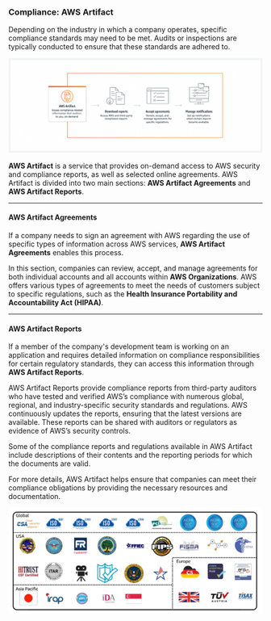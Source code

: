 ### **Compliance: AWS Artifact**

Depending on the industry in which a company operates, specific compliance standards may need to be met. Audits or inspections are typically conducted to ensure that these standards are adhered to.

![alt text](image-11.png)

**AWS Artifact** is a service that provides on-demand access to AWS security and compliance reports, as well as selected online agreements. AWS Artifact is divided into two main sections: **AWS Artifact Agreements** and **AWS Artifact Reports**.

---

#### **AWS Artifact Agreements**

If a company needs to sign an agreement with AWS regarding the use of specific types of information across AWS services, **AWS Artifact Agreements** enables this process. 

In this section, companies can review, accept, and manage agreements for both individual accounts and all accounts within **AWS Organizations**. AWS offers various types of agreements to meet the needs of customers subject to specific regulations, such as the **Health Insurance Portability and Accountability Act (HIPAA)**.

---

#### **AWS Artifact Reports**

If a member of the company's development team is working on an application and requires detailed information on compliance responsibilities for certain regulatory standards, they can access this information through **AWS Artifact Reports**.

AWS Artifact Reports provide compliance reports from third-party auditors who have tested and verified AWS’s compliance with numerous global, regional, and industry-specific security standards and regulations. AWS continuously updates the reports, ensuring that the latest versions are available. These reports can be shared with auditors or regulators as evidence of AWS’s security controls.

Some of the compliance reports and regulations available in AWS Artifact include descriptions of their contents and the reporting periods for which the documents are valid.

For more details, AWS Artifact helps ensure that companies can meet their compliance obligations by providing the necessary resources and documentation.

![alt text](image-10.png)